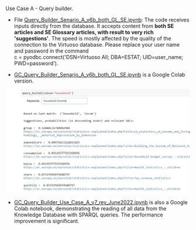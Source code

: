 Use Case A - Query builder. 

* File [Query_Builder_Senario_A_v6b_both_GL_SE.ipynb](Query_Builder_Senario_A_v6b_both_GL_SE.ipynb): The code receives inputs directly from the database. It accepts content from **both SE articles and SE Glossary articles, with result to very rich 'suggestions'**. The speed is mostly affected by the quality of the connection to the Virtuoso database. Please replace your user name and password in the command  
c = pyodbc.connect('DSN=Virtuoso All; DBA=ESTAT; UID=user_name; PWD=password'). 

* [GC_Query_Builder_Senario_A_v6b_both_GL_SE.ipynb](GC_Query_Builder_Senario_A_v6b_both_GL_SE.ipynb) is a Google Colab version.

<img src="./Figs/QB_screenshot.JPG" width="600">

* [GC_Query_Builder_Use_Case_A_v7_rev_June2022.ipynb](GC_Query_Builder_Use_Case_A_v7_rev_June2022.ipynb) is also a Google Colab notebook, demonstrating the reading of all data from the Knowledge Database with SPARQL queries. The performance improvement is significant.

